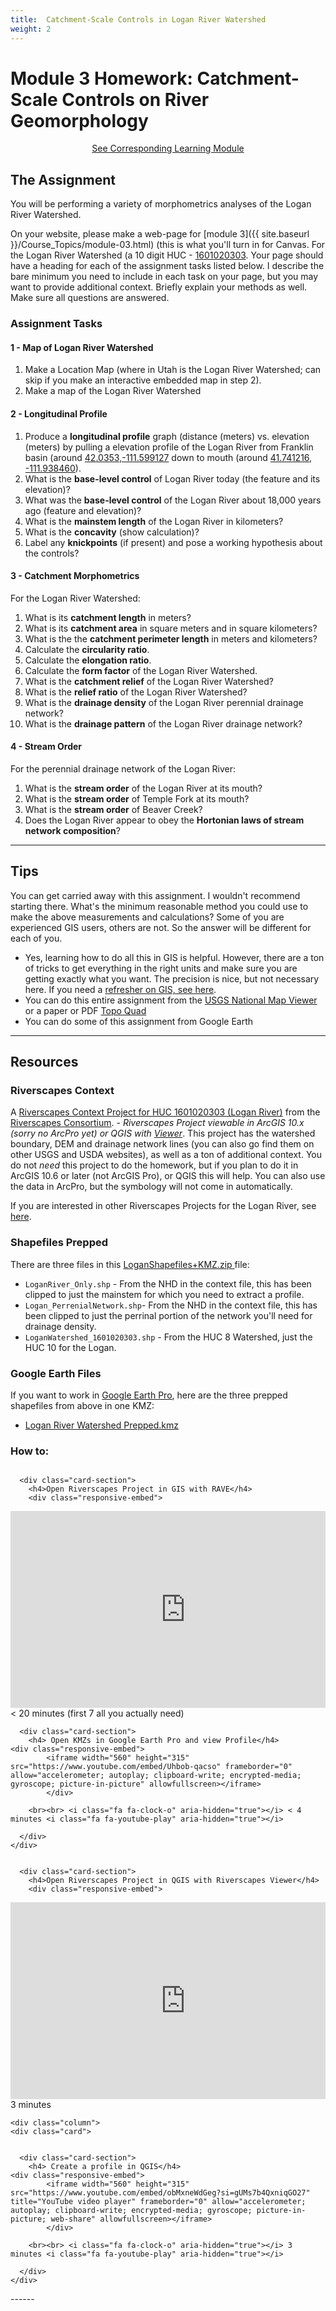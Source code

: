 ```yaml
---
title: 	Catchment-Scale Controls in Logan River Watershed
weight: 2
---
```

# Module 3 Homework: Catchment-Scale Controls on River Geomorphology


<div align="center">
<a class="button secondary" href="{{ site.baseurl }}/Course_Topics/module-03.html"><i class="fa fa-reply" aria-hidden="true"></i> See Corresponding Learning Module <i class="fa fa-leanpub" aria-hidden="true"></i></a></div>

## The Assignment

You will be performing a variety of morphometrics analyses of the Logan River Watershed.

On your website, please make a web-page for [module 3]({{ site.baseurl }}/Course_Topics/module-03.html) (this is what you'll turn in for Canvas. For the Logan River Watershed (a 10 digit HUC - [1601020303](https://data.riverscapes.net/p/d033fd87-b155-4a72-a272-29fa701fff78/). Your page should have a heading for each of the assignment tasks listed below. I describe the bare minimum you need to include in each task on your page, but you may want to provide additional context. Briefly explain your methods as well. Make sure all questions are answered.

### Assignment Tasks

#### 1 - Map of Logan River Watershed 
1. Make a Location Map (where in Utah is the Logan River Watershed; can skip if you make an interactive embedded map in step 2).
2. Make a map of the Logan River Watershed

#### 2 - Longitudinal Profile
1. Produce a **longitudinal profile** graph (distance (meters) vs. elevation (meters)  by pulling a elevation profile of the Logan River from Franklin basin (around  [42.0353,-111.599127](https://goo.gl/maps/qHmhTkBy8H4w7BdK7) down to mouth (around [41.741216, -111.938460](https://goo.gl/maps/vKCdUaMe1im98wTL8)). 
2. What is the **base-level control** of Logan River today (the feature and its elevation)?
3. What was the **base-level control** of the Logan River about 18,000 years ago (feature and elevation)? 
4. What is the **mainstem length** of the  Logan River in kilometers?
5. What is the **concavity** (show calculation)?
6. Label any **knickpoints** (if present) and pose a working hypothesis about the controls?

#### 3 - Catchment Morphometrics

For the Logan River Watershed:
1. What is its **catchment length** in meters? 
2. What is its **catchment area** in square meters and in square kilometers?
3. What is the the **catchment perimeter length** in meters and kilometers?
4. Calculate the **circularity ratio**.
5. Calculate the **elongation ratio**.
6. Calculate the **form factor** of the Logan River Watershed.
7. What is the **catchment relief** of the Logan River Watershed?
8.  What is the **relief ratio** of the Logan River Watershed? 
9.  What is the  **drainage density** of the Logan River perennial drainage network?
10.  What is the **drainage pattern** of the Logan River drainage network?

#### 4 - Stream Order
For the perennial drainage network of the Logan River:
1. What is the **stream order** of the Logan River at its mouth?
2. What is the **stream order** of Temple Fork at its mouth?
3. What is the **stream order** of Beaver Creek?
4. Does the Logan River appear to obey the **Hortonian laws of stream network composition**?

----------
## Tips
You can get carried away with this assignment. I wouldn't recommend starting there. What's the minimum reasonable method you could use to make the above measurements and calculations? Some of you are experienced GIS users, others are not. So the answer will be different for each of you.
- Yes, learning how to do all this in GIS is helpful. However, there are a ton of tricks to get everything in the right units and make sure you are getting exactly what you want. The precision is nice, but not necessary here. If you need a [refresher on GIS, see here](https://mgimond.github.io/Spatial/introGIS.html). 
- You can do this entire assignment from the [USGS National Map Viewer](https://viewer.nationalmap.gov/advanced-viewer/) or a paper or PDF [Topo Quad](https://www.sciencebase.gov/catalog/item/5e3bc574e4b0edb47bdf09b6)
- You can do some of this assignment from Google Earth

------------------------
## Resources

### Riverscapes Context 

A [Riverscapes Context Project for HUC 1601020303 (Logan River)](https://data.riverscapes.net/p/d033fd87-b155-4a72-a272-29fa701fff78/) from the [Riverscapes Consortium](http://riverscapes.net). - *Riverscapes Project viewable in ArcGIS 10.x (sorry no ArcPro yet) or QGIS with [Viewer](http://viewer.riverscapes.net)*. This project has the watershed boundary, DEM and drainage network lines (you can also go find them on other USGS and USDA websites), as well as a ton of additional context. You do not *need* this project to do the homework, but if you plan to do it in ArcGIS 10.6 or later (not ArcGIS Pro), or QGIS this will help. You can also use the data in ArcPro, but the symbology will not come in automatically.

If you are interested in other Riverscapes Projects for the Logan River, see [here](https://data.riverscapes.net/s?type=Project&boundsId=778facfe-ac34-4ff7-b70c-096d25267162&geo=-111.70878756791353%2C41.88449839624283%2C9.287251608945853).


### Shapefiles Prepped
There are three files in this [LoganShapefiles+KMZ.zip ](https://usu.instructure.com/files/79946836/download?download_frd=1) <i class="fa fa-file-archive-o" aria-hidden="true"></i> file:
- `LoganRiver_Only.shp` - From the NHD in the context file, this has been clipped to just the mainstem for which you need to extract a profile.
- `Logan_PerrenialNetwork.shp`-  From the NHD in the context file, this has been clipped to just the perrinal portion of the network you'll need for drainage density.
- `LoganWatershed_1601020303.shp` -  From the HUC 8 Watershed, just the HUC 10 for the Logan.

### Google Earth Files
If you want to work in [Google Earth Pro](https://www.google.com/earth/versions/download-thank-you/?usagestats=1), here are the three prepped shapefiles from above in one KMZ:
- [Logan River Watershed Prepped.kmz](https://usu.instructure.com/files/79946820/download?download_frd=1)

### How to:
<div class="row small-up-2 medium-up-2">


  <div class="column">
    <div class="card">


      <div class="card-section">
        <h4>Open Riverscapes Project in GIS with RAVE</h4>
        <div class="responsive-embed"> 

<iframe width="560" height="315" src="https://www.youtube.com/embed/QLboT-YJw-I" frameborder="0" allow="accelerometer; autoplay; clipboard-write; encrypted-media; gyroscope; picture-in-picture" allowfullscreen></iframe>
<br>


</div>
<i class="fa fa-clock-o" aria-hidden="true"></i> < 20 minutes (first 7 all you actually need) <i class="fa fa-youtube-play" aria-hidden="true"></i>
      </div>
    </div>
  </div>

  <div class="column">
    <div class="card">


      <div class="card-section">
        <h4> Open KMZs in Google Earth Pro and view Profile</h4>
    <div class="responsive-embed">
        	<iframe width="560" height="315" src="https://www.youtube.com/embed/Uhbob-qacso" frameborder="0" allow="accelerometer; autoplay; clipboard-write; encrypted-media; gyroscope; picture-in-picture" allowfullscreen></iframe>
        	</div>
        
        <br><br> <i class="fa fa-clock-o" aria-hidden="true"></i> < 4  minutes <i class="fa fa-youtube-play" aria-hidden="true"></i>
        
      </div>
    </div>

  </div>
</div>

<div class="row small-up-2 medium-up-2">


  <div class="column">
    <div class="card">


      <div class="card-section">
        <h4>Open Riverscapes Project in QGIS with Riverscapes Viewer</h4>
        <div class="responsive-embed"> 

<iframe width="560" height="315" src="https://www.youtube.com/embed/dUfr9DfFvcA?si=GS-0ysVqASyMjscx" title="YouTube video player" frameborder="0" allow="accelerometer; autoplay; clipboard-write; encrypted-media; gyroscope; picture-in-picture; web-share" allowfullscreen></iframe>
<br>


</div>
<i class="fa fa-clock-o" aria-hidden="true"></i> 3 minutes <i class="fa fa-youtube-play" aria-hidden="true"></i>
      </div>
    </div>
  </div>

    <div class="column">
    <div class="card">


      <div class="card-section">
        <h4> Create a profile in QGIS</h4>
    <div class="responsive-embed">
        	<iframe width="560" height="315" src="https://www.youtube.com/embed/obMxneWdGeg?si=gUMs7b4QxniqGO27" title="YouTube video player" frameborder="0" allow="accelerometer; autoplay; clipboard-write; encrypted-media; gyroscope; picture-in-picture; web-share" allowfullscreen></iframe>
        	</div>
        
        <br><br> <i class="fa fa-clock-o" aria-hidden="true"></i> 3  minutes <i class="fa fa-youtube-play" aria-hidden="true"></i>
        
      </div>
    </div>

  </div>
</div>
------

